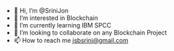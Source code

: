 - 👋 Hi, I’m @SriniJon
- 👀 I’m interested in Blockchain
- 🌱 I’m currently learning IBM SPCC
- 💞️ I’m looking to collaborate on any Blockchain Project
- 📫 How to reach me jsbsrini@gmail.com

<!---
SriniJon/SriniJon is a ✨ special ✨ repository because its `README.md` (this file) appears on your GitHub profile.
You can click the Preview link to take a look at your changes.
--->
